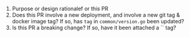 1. Purpose or design rationalef or this PR
2. Does this PR involve a new deployment, and involve a new git tag & docker image tag? If so, has `tag` in `common/version.go` been updated? 
3. Is this PR a breaking change? If so, have it been attached a `` tag?